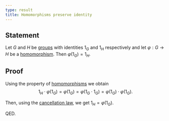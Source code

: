 ```yaml
---
type: result
title: Homomorphisms preserve identity
---
```


## Statement

Let $G$ and $H$ be [groups](@group) with identities $1_G$ and $1_H$ respectively and let $\varphi: G \to H$ be a [homomorphism](@group-homomorphism). Then $\varphi(1_G) = 1_H$.

## Proof

Using the property of [homomorphisms](@group-homomorphism) we obtain $$ 1_H \cdot \varphi(1_G) = \varphi(1_G) = \varphi(1_G \cdot 1_G) = \varphi(1_G) \cdot \varphi(1_G).$$

Then, using the [cancellation law](@cancellation-law), we get $1_H = \varphi(1_G)$.

QED.
